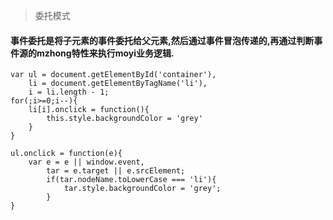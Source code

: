 > 委托模式

#### 事件委托是将子元素的事件委托给父元素,然后通过事件冒泡传递的,再通过判断事件源的mzhong特性来执行moyi业务逻辑.

    var ul = document.getElementById('container'),
        li = document.getElementByTagName('li'),
        i = li.length - 1;
    for(;i>=0;i--){
        li[i].onclick = function(){
            this.style.backgroundColor = 'grey'
        }
    }

    ul.onclick = function(e){
        var e = e || window.event,
            tar = e.target || e.srcElement;
            if(tar.nodeName.toLowerCase === 'li'){
                tar.style.backgroundColor = 'grey';
            }
    }
